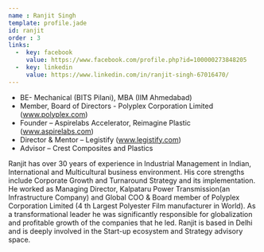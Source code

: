 ```yaml
---
name : Ranjit Singh
template: profile.jade
id: ranjit
order : 3
links:
  -  key: facebook
     value: https://www.facebook.com/profile.php?id=100000273848205
  -  key: linkedin
     value: https://www.linkedin.com/in/ranjit-singh-67016470/
---
```


- BE- Mechanical (BITS Pilani), MBA (IIM Ahmedabad)
- Member, Board of Directors - Polyplex Corporation Limited (www.polyplex.com)
- Founder – Aspirelabs Accelerator, Reimagine Plastic (www.aspirelabs.com)
- Director &amp; Mentor – Legistify (www.legistify.com)
- Advisor – Crest Composites and Plastics

Ranjit has over 30 years of experience in Industrial Management in Indian, International and
Multicultural business environment. His core strengths include Corporate Growth and Turnaround
Strategy and its implementation. He worked as Managing Director, Kalpataru Power Transmission(an
Infrastructure Company) and Global COO &amp; Board member of Polyplex Corporation Limited (4 th Largest
Polyester Film manufacturer in World). As a transformational leader he was significantly responsible for
globalization and profitable growth of the companies that he led. Ranjit is based in Delhi and is deeply
involved in the Start-up ecosystem and Strategy advisory space.